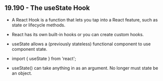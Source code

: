 ## 19.190 - The useState Hook
- A React Hook is a function that lets you tap into a React feature, such as state or lifecycle methods.

- React has its own built-in hooks or you can create custom hooks.

- useState allows a (previously stateless) functional component to use component state.

- import { useState } from 'react';

- useState() can take anything in as an argument. No longer must state be an object.